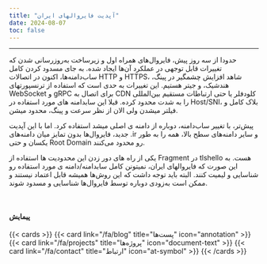 ```yaml
---
title: "آپدیت فایروالهای ایران"
date: 2024-08-07
toc: false
---
```

---


حدودا از سه روز پیش، فایروال‌های همراه اول و زیرساخت به‌روزرسانی شدن که تغییرات قابل توجهی در عملکرد آن‌ها ایجاد شده. به جای مسدود کردن کامل ساب‌دامنه‌ها، اکنون در اتصالات HTTP و HTTPS، شاهد افزایش چشمگیر در پینگ، هندشیک، و جیتر هستیم. این تغییرات به حدی است که استفاده از ترنسپورتهای WebSocket و gRPC برای اتصال به CDN کلودفلر یا حتی ارتباطات مستقیم بین‌المللی را به شدت محدود کرده. قبلا این سابدامنه های مورد استفاده در Host/SNI، بلاک کامل و فیلتر میشدن ولی الان از نظر سرعت و پینگ، محدود میشن.

پیش‌تر، با تغییر ساب‌دامنه، دوباره از دامنه ی اصلی میشد استفاده کرد. اما با این آپدیت جدید، فایروال‌ها بدون تمایز میان دامنه‌های .ir و سایر دامنه‌های سطح بالا، همه را به طور یکسان و حتی Root Domain رو محدود می‌کنند.

یکی از راه های دور زدن این محدودیت ها استفاده از Fragment در tlshello هست. به این صورت که فایروالهای ایران، نمیتونن کامل سابدامنه/دامنه ی مورد استفاده رو شناسایی و لیمیت کنند. البته باید توجه داشت که این روش‌ها همیشه قابل اعتماد نیستند و ممکن است به‌زودی دوباره توسط فایروال‌ها شناسایی و مسدود شوند.


<br>

#### پیمایش
{{< cards >}}
  {{< card link="/fa/blog" title="پست‌ها" icon="annotation" >}}
  {{< card link="/fa/projects" title="پروژه‌ها" icon="document-text" >}}
  {{< card link="/fa/contact" title="ارتباط" icon="at-symbol" >}}
{{< /cards >}}
